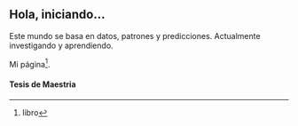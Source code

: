 ## Hola, iniciando...
Este mundo se basa en datos, patrones y predicciones. 
Actualmente investigando y aprendiendo.

Mi página[^1].
[^1]: libro

#### Tesis de Maestria
